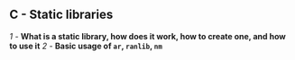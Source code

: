 ## C - Static libraries
*1* - **What is a static library, how does it work, how to create one, and how to use it**
*2* - **Basic usage of `ar`, `ranlib`, `nm`**
